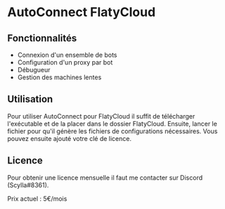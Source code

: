 # AutoConnect FlatyCloud

## Fonctionnalités

- Connexion d'un ensemble de bots
- Configuration d'un proxy par bot
- Débugueur
- Gestion des machines lentes

## Utilisation

Pour utiliser AutoConnect pour FlatyCloud il suffit de télécharger l'exécutable et de la placer dans le dossier FlatyCloud.
Ensuite, lancer le fichier pour qu'il génère les fichiers de configurations nécessaires. 
Vous pouvez ensuite ajouté votre clé de licence.

## Licence

Pour obtenir une licence mensuelle il faut me contacter sur Discord (Scylla#8361). 

Prix actuel : 5€/mois

